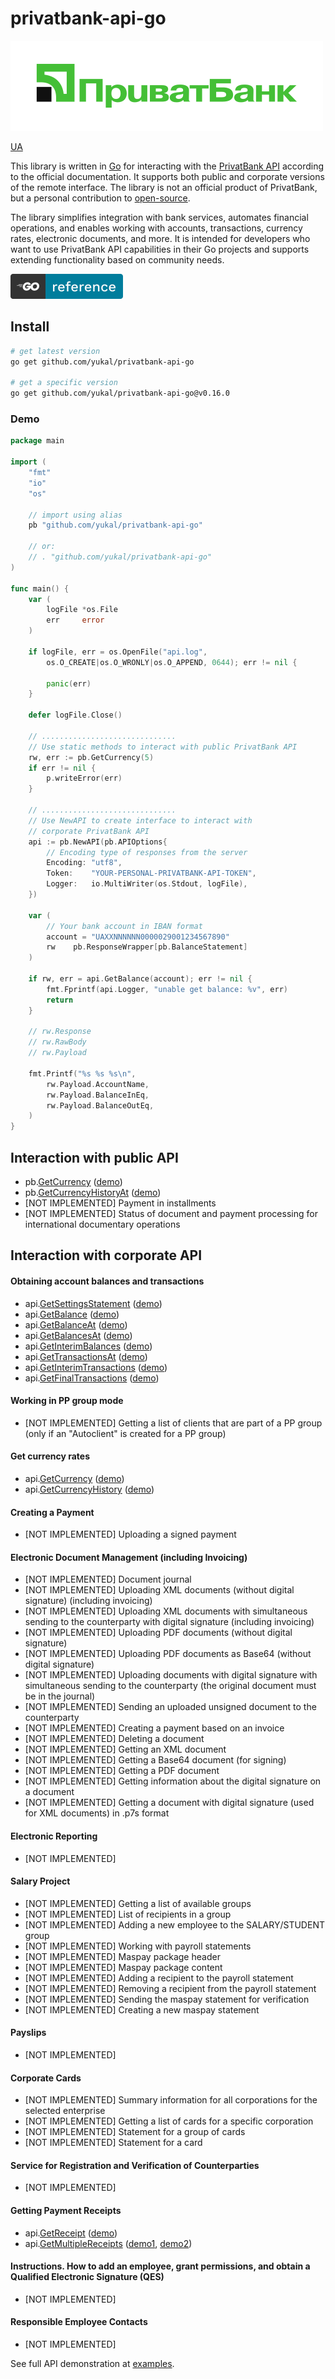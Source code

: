 # privatbank-api-go

[![PrivatBank](.github/brand/PrivatBank.svg)](https://privatbank.ua/en)

[UA](README.UA.md)

This library is written in [Go](https://go.dev/) for interacting with the [PrivatBank API](https://api.privatbank.ua/) according to the official documentation. It supports both public and corporate versions of the remote interface. The library is not an official product of PrivatBank, but a personal contribution to [open-source](https://github.com/open-source).

The library simplifies integration with bank services, automates financial operations, and enables working with accounts, transactions, currency rates, electronic documents, and more. It is intended for developers who want to use PrivatBank API capabilities in their Go projects and supports extending functionality based on community needs.

[![Go Reference](.github/badges/badge-goref.svg)](https://pkg.go.dev/github.com/yukal/privatbank-api-go)

## Install

```bash
# get latest version
go get github.com/yukal/privatbank-api-go

# get a specific version
go get github.com/yukal/privatbank-api-go@v0.16.0
```

### Demo

```go
package main

import (
	"fmt"
	"io"
	"os"

	// import using alias
	pb "github.com/yukal/privatbank-api-go"

	// or:
	// . "github.com/yukal/privatbank-api-go"
)

func main() {
	var (
		logFile *os.File
		err     error
	)

	if logFile, err = os.OpenFile("api.log",
		os.O_CREATE|os.O_WRONLY|os.O_APPEND, 0644); err != nil {

		panic(err)
	}

	defer logFile.Close()

	// ..............................
	// Use static methods to interact with public PrivatBank API
	rw, err := pb.GetCurrency(5)
	if err != nil {
		p.writeError(err)
	}

	// ..............................
	// Use NewAPI to create interface to interact with
	// corporate PrivatBank API
	api := pb.NewAPI(pb.APIOptions{
		// Encoding type of responses from the server
		Encoding: "utf8",
		Token:    "YOUR-PERSONAL-PRIVATBANK-API-TOKEN",
		Logger:   io.MultiWriter(os.Stdout, logFile),
	})

	var (
		// Your bank account in IBAN format
		account = "UAXXNNNNNN0000029001234567890"
		rw    pb.ResponseWrapper[pb.BalanceStatement]
	)

	if rw, err = api.GetBalance(account); err != nil {
		fmt.Fprintf(api.Logger, "unable get balance: %v", err)
		return
	}

	// rw.Response
	// rw.RawBody
	// rw.Payload

	fmt.Printf("%s %s %s\n",
		rw.Payload.AccountName,
		rw.Payload.BalanceInEq,
		rw.Payload.BalanceOutEq,
	)
}
```

## Interaction with public API

- pb.[GetCurrency](api_public.go#L63) ([demo](./examples/presentation.go#L42))
- pb.[GetCurrencyHistoryAt](api_public.go#L147) ([demo](./examples/presentation.go#L52))
- [NOT IMPLEMENTED] Payment in installments
- [NOT IMPLEMENTED] Status of document and payment processing for international documentary operations

## Interaction with corporate API

#### Obtaining account balances and transactions

- api.[GetSettingsStatement](api_statements.go#L166) ([demo](./examples/presentation.go#L65))
- api.[GetBalance](api_statements.go#L204) ([demo](./examples/presentation.go#L193))
- api.[GetBalanceAt](api_statements.go#L248) ([demo](./examples/presentation.go#L139))
- api.[GetBalancesAt](api_statements.go#L349) ([demo](./examples/presentation.go#L156))
- api.[GetInterimBalances](api_statements.go#L312) ([demo](./examples/presentation.go#L175))
- api.[GetTransactionsAt](api_statements.go#L389) ([demo](./examples/presentation.go#L81))
- api.[GetInterimTransactions](api_statements.go#L428) ([demo](./examples/presentation.go#L101))
- api.[GetFinalTransactions](api_statements.go#L462) ([demo](./examples/presentation.go#L119))

#### Working in PP group mode

- [NOT IMPLEMENTED] Getting a list of clients that are part of a PP group (only if an "Autoclient" is created for a PP group)

#### Get currency rates

- api.[GetCurrency](api_currency.go#L106) ([demo](./examples/presentation.go#L209))
- api.[GetCurrencyHistory](api_currency.go#L179) ([demo](./examples/presentation.go#L223))

#### Creating a Payment

- [NOT IMPLEMENTED] Uploading a signed payment

#### Electronic Document Management (including Invoicing)

- [NOT IMPLEMENTED] Document journal
- [NOT IMPLEMENTED] Uploading XML documents (without digital signature) (including invoicing)
- [NOT IMPLEMENTED] Uploading XML documents with simultaneous sending to the counterparty with digital signature (including invoicing)
- [NOT IMPLEMENTED] Uploading PDF documents (without digital signature)
- [NOT IMPLEMENTED] Uploading PDF documents as Base64 (without digital signature)
- [NOT IMPLEMENTED] Uploading documents with digital signature with simultaneous sending to the counterparty (the original document must be in the journal)
- [NOT IMPLEMENTED] Sending an uploaded unsigned document to the counterparty
- [NOT IMPLEMENTED] Creating a payment based on an invoice
- [NOT IMPLEMENTED] Deleting a document
- [NOT IMPLEMENTED] Getting an XML document
- [NOT IMPLEMENTED] Getting a Base64 document (for signing)
- [NOT IMPLEMENTED] Getting a PDF document
- [NOT IMPLEMENTED] Getting information about the digital signature on a document
- [NOT IMPLEMENTED] Getting a document with digital signature (used for XML documents) in .p7s format

#### Electronic Reporting

- [NOT IMPLEMENTED]

#### Salary Project

- [NOT IMPLEMENTED] Getting a list of available groups
- [NOT IMPLEMENTED] List of recipients in a group
- [NOT IMPLEMENTED] Adding a new employee to the SALARY/STUDENT group
- [NOT IMPLEMENTED] Working with payroll statements
- [NOT IMPLEMENTED] Maspay package header
- [NOT IMPLEMENTED] Maspay package content
- [NOT IMPLEMENTED] Adding a recipient to the payroll statement
- [NOT IMPLEMENTED] Removing a recipient from the payroll statement
- [NOT IMPLEMENTED] Sending the maspay statement for verification
- [NOT IMPLEMENTED] Creating a new maspay statement

#### Payslips

- [NOT IMPLEMENTED]

#### Corporate Cards

- [NOT IMPLEMENTED] Summary information for all corporations for the selected enterprise
- [NOT IMPLEMENTED] Getting a list of cards for a specific corporation
- [NOT IMPLEMENTED] Statement for a group of cards
- [NOT IMPLEMENTED] Statement for a card

#### Service for Registration and Verification of Counterparties

- [NOT IMPLEMENTED]

#### Getting Payment Receipts

- api.[GetReceipt](api_payment.go#L30) ([demo](./examples/presentation.go#L348))
- api.[GetMultipleReceipts](api_payment.go#L72) ([demo1](./examples/presentation.go#L383), [demo2](./examples/presentation.go#L433))

#### Instructions. How to add an employee, grant permissions, and obtain a Qualified Electronic Signature (QES)

- [NOT IMPLEMENTED]

#### Responsible Employee Contacts

- [NOT IMPLEMENTED]

See full API demonstration at [examples](./examples/).
